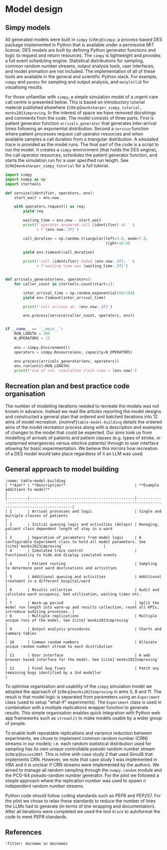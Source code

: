 # Model design

## Simpy models

All generated models were built in `simpy` {cite:p}`simpy`: a process-based DES package implemented in Python that is available under a permissive MIT license. DES models are built by defining Python generator functions and logic to request and return resources. The `simpy` is lightweight and provides a full event scheduling engine. Statistical distributions for sampling, common random number streams, output analysis tools, user interfaces, and model animation are not included. The implementation of all of these tools are available in the general and scientific Python stack. For example, `numpy` and `pandas` for sampling and output analysis, and `matplotlib` for visualising results.

For those unfamiliar with `simpy`, a simple simulation model of a urgent care call centre is presented below. This is based on introductory tutorial material published elsewhere {cite:p}`monksharper_simpy_tutorial, monks2023improving`. In the interest of space we have removed docstrings and comments from the code.  The model consists of three parts. First is patient generator function `arrivals_generator` that generates inter-arrival times following an exponential distribution. Second a `service` function where patient processes request call operator resources and when available samples a call duration from a triangular distribution.  A simulated trace is provided as the model runs.  The final part of the code is a script to run the model. It creates a `simpy` environment (that holds the DES engine), the call operator resources, schedules the patient generator function, and starts the simulation run for a user specified run length. See {cite}`monksharper_simpy_tutorial` for a full tutorial.

```python
import simpy
import numpy as np
import itertools

def service(identifier, operators, env):
    start_wait = env.now

    with operators.request() as req:
        yield req

        waiting_time = env.now - start_wait
        print(f'operator answered call {identifier} at ' \
              + f'{env.now:.3f}')

        call_duration = np.random.triangular(left=5.0, mode=7.0,
                                             right=10.0)
        
        yield env.timeout(call_duration)

        print(f'call {identifier} ended {env.now:.3f}; ' \
              + f'waiting time was {waiting_time:.3f}')


def arrivals_generator(env, operators):
    for caller_count in itertools.count(start=1):

        inter_arrival_time = np.random.exponential(60/100)
        yield env.timeout(inter_arrival_time)

        print(f'call arrives at: {env.now:.3f}')

        env.process(service(caller_count, operators, env))


if __name__ == '__main__':
    RUN_LENGTH = 100
    N_OPERATORS = 13
    
    env = simpy.Environment()
    operators = simpy.Resource(env, capacity=N_OPERATORS)
    
    env.process(arrivals_generator(env, operators))
    env.run(until=RUN_LENGTH)
    print(f'end of run. simulation clock time = {env.now}')
```


## Recreation plan and best practice code organisation

The number of modelling iterations needed to recreate the models was not known in advance. Instead we read the articles reporting the model designs and constructed a general plan that ordered and batched iterations into 12 aims of model recreation. {numref}`table-model-building` details the ordered aims of the model recreation process along with a description and examples of changes to the model that could be expected.  Our aims took us from modelling of arrivals of patients and patient classes (e.g. types of stroke, or unplanned emergencies versus elective patients) through to user interface allowing for basic experimentation. We believe this mirrors how recreation of a DES model would take place regardless of it an LLM was used. 

## General approach to model building


```{table} Ordered aims of the model recreation process
:name: table-model-building
| **Aim** | **Description**                               | **Example additions to model**                                                                                |
|---------|-----------------------------------------------|---------------------------------------------------------------------------------------------------------------|
| 1       | Arrival processes and logic                   | Single and multiple classes of patients                                                                       |
| 2       | Initial queuing logic and activities (delays) | Reneging, patient class dependent length of stay in a ward                                                    |
| 3       | Separation of parameters from model logic     | A configurable Experiment class to hold all model parameters. See {cite}`monks2023improving`                  |
| 4       | Simulated trace control                       | Functionality to hide and display simulated events                                                            |
| 4       | Patient routing                               | Sampling to determine post ward destinations and activities                                                   |
| 5       | Additional queuing and activities             | Additional treatment in a different hospital/ward                                                             |
| 6       | Results collection                            | Audit and calculate ward occupancy, bed utilisation, waiting times etc.                                       |
| 7       | Warm-up period                                | Split the model run length into warm-up and results collection, reset all KPIs, introduce auditing processes. |
| 8       | Multiple replications                         | Multiple unique runs of the model. See {cite}`monks2023improving`                                             |
| 9       | Output analysis procedures                    | Charts and summary tables                                                                                     |
| 10      | Common random numbers                         | Allocate unique random number stream to each distribution                                                     |
| 11      | User interface                                | A web browser based interface for the model. See {cite}`monks2023improving`                                   |
| 12      | Final bug fixes                               | Patch any remaining bugs identified by a 2nd modeller                                   |
```
To optimise organisation and usability of the `simpy` simulation model we adopted the approach of {cite:p}`monks2023improving` in aims 3, 8 and 11.  The result is that model logic is separated from parameters using an `Experiment` class (used to setup "what-if" experiments).  The `Experiment` class is used in combination with a multiple replications wrapper function to generate results.  This simple organisation enables quick integration with Python web app frameworks such as `streamlit` to make models usable by a wider group of people.

To enable both repeatable replications and variance reduction between experiments, we chose to implement common random number (CRN) streams in our models; i.e. each random statistical distribution used for sampling has its own unique controllable pseudo random number stream {cite:p}`Davies2007`.  This is inline with case study 2 that used Simul8 that implements CRN. However, we note that case study 1 was implemented in VBA and it is unclear if CRN streams were implemented by the authors. We aimed to manage all random sampling through the `numpy.random` module and the PCG-64 pseudo-random number generator. For the pilot we followed a simple approach where the replication number was used to spawn $n$ independent random number streams.

Python code should follow coding standards such as PEP8 and PEP257.  For the pilot we chose to relax these standards to reduce the number of lines the LLMs had to generate (in terms of line wrapping and documentation). After all iterations were completed we used the tool `black` to autoformat the code to meet PEP8 standards.


## References

```{bibliography}
:filter: docname in docnames